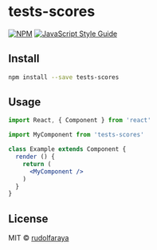 # tests-scores

> 

[![NPM](https://img.shields.io/npm/v/tests-scores.svg)](https://www.npmjs.com/package/tests-scores) [![JavaScript Style Guide](https://img.shields.io/badge/code_style-standard-brightgreen.svg)](https://standardjs.com)

## Install

```bash
npm install --save tests-scores
```

## Usage

```jsx
import React, { Component } from 'react'

import MyComponent from 'tests-scores'

class Example extends Component {
  render () {
    return (
      <MyComponent />
    )
  }
}
```

## License

MIT © [rudolfaraya](https://github.com/rudolfaraya)
